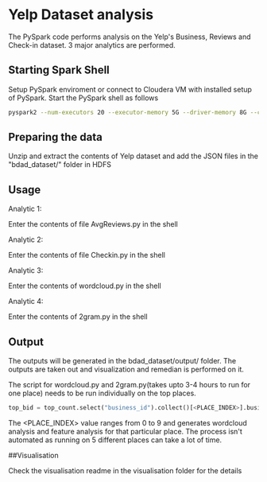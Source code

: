 # Yelp Dataset analysis

The PySpark code performs analysis on the Yelp's Business, Reviews and Check-in dataset. 3 major analytics are performed.

## Starting Spark Shell

Setup PySpark enviroment or connect to Cloudera VM with installed setup of PySpark. Start the PySpark shell as follows

```bash
pyspark2 --num-executors 20 --executor-memory 5G --driver-memory 8G --conf spark.executor.memoryOverhead=2G
```
## Preparing the data

Unzip and extract the contents of Yelp dataset and add the JSON files in the "bdad_dataset/" folder in HDFS


## Usage


Analytic 1:


Enter the contents of file AvgReviews.py in the shell



Analytic 2:


Enter the contents of file Checkin.py in the shell

Analytic 3:

Enter the contents of wordcloud.py in the shell

Analytic 4:

Enter the contents of 2gram.py in the shell

## Output

The outputs will be generated in the bdad_dataset/output/ folder. 
The outputs are taken out and visualization and remedian is performed on it. 

The script for wordcloud.py and 2gram.py(takes upto 3-4 hours to run for one place) needs to be run individually on the top places.

```python
top_bid = top_count.select("business_id").collect()[<PLACE_INDEX>].business_id
```

The <PLACE_INDEX> value ranges from 0 to 9 and generates wordcloud analysis and feature analysis for that particular place. The process isn't automated as running on 5 different places can take a lot of time.


##Visualisation

Check the visualisation readme in the visualisation folder for the details
